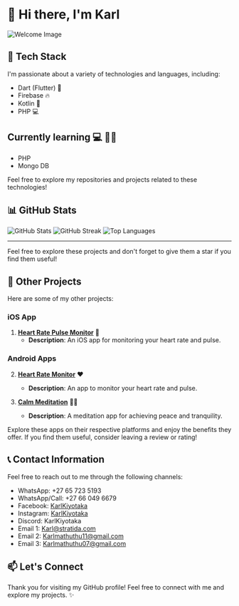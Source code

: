 # 👋 Hi there, I'm Karl

![Welcome Image](https://drive.google.com/uc?export=view&id=1QPlB6scBUEjy5XfCiE63gRRoe_GlJERa)


## 🔧 Tech Stack

I'm passionate about a variety of technologies and languages, including:

- Dart (Flutter) :iphone:
- Firebase :fire:
- Kotlin :rocket:
- PHP 💻

## Currently learning :computer: 👨‍💻
 - PHP
 - Mongo DB

Feel free to explore my repositories and projects related to these technologies!

## 📊 GitHub Stats
![GitHub Stats](https://github-readme-stats.vercel.app/api?username=Karlmathuthu&theme=dark&hide_border=false&include_all_commits=false&count_private=false)
![GitHub Streak](https://github-readme-streak-stats.herokuapp.com/?user=Karlmathuthu&theme=dark&hide_border=false)
![Top Languages](https://github-readme-stats.vercel.app/api/top-langs/?username=Karlmathuthu&theme=dark&hide_border=false&include_all_commits=false&count_private=false&layout=compact)

---

Feel free to explore these projects and don't forget to give them a star if you find them useful!

## 🌟 Other Projects

Here are some of my other projects:

### iOS App

1. [**Heart Rate Pulse Monitor**](https://apps.apple.com/za/app/heart-rate-pulse-monitor/id6468120647) 📱
   - **Description**: An iOS app for monitoring your heart rate and pulse.

### Android Apps

2. [**Heart Rate Monitor**](https://play.google.com/store/apps/details?id=com.karl.heart_rate) ❤️
   - **Description**: An app to monitor your heart rate and pulse.

3. [**Calm Meditation**](https://play.google.com/store/apps/details?id=com.karlmathuthu.calm_meditation) 🧘‍♂️
   - **Description**: A meditation app for achieving peace and tranquility.

Explore these apps on their respective platforms and enjoy the benefits they offer. If you find them useful, consider leaving a review or rating!

## 📞 Contact Information

Feel free to reach out to me through the following channels:

- WhatsApp: +27 65 723 5193
- WhatsApp/Call: +27 66 049 6679
- Facebook: [KarlKiyotaka](https://www.facebook.com/KarlKiyotaka)
- Instagram: [KarlKiyotaka](https://www.instagram.com/KarlKiyotaka)
- Discord: KarlKiyotaka
- Email 1: Karl@stratida.com
- Email 2: Karlmathuthu11@gmail.com
- Email 3: Karlmathuthu07@gmail.com

## 📫 Let's Connect

Thank you for visiting my GitHub profile! Feel free to connect with me and explore my projects. ✨
